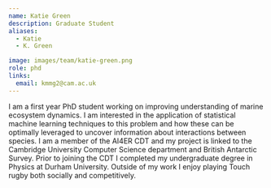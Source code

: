 ```yaml
---
name: Katie Green
description: Graduate Student
aliases:
  - Katie
  - K. Green

image: images/team/katie-green.png
role: phd
links:
  email: kmmg2@cam.ac.uk
---
```



I am a first year PhD student working on improving understanding of marine ecosystem dynamics. 
I am interested in the application of statistical machine learning techniques to this problem and how 
these can be optimally leveraged to uncover information about interactions between species. 
I am a member of the AI4ER CDT and my project is linked to the Cambridge University Computer Science 
department and British Antarctic Survey. Prior to joining the CDT I completed my undergraduate degree in Physics at Durham University. 
Outside of my work I enjoy playing Touch rugby both socially and competitively.
